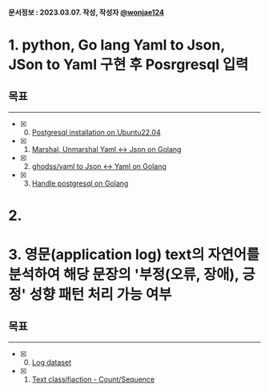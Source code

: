 #### 문서정보 : 2023.03.07. 작성, 작성자 [@wonjae124](https://github.com/wonjae124)

# 1. python, Go lang Yaml to Json, JSon to Yaml 구현 후 Posrgresql 입력
## 목표
--- 
- [x] 00. [Postgresql installation on Ubuntu22.04](https://github.com/wonjae124/Devops/blob/main/Aiops/Application/Chapter00.md) 
- [x] 01. [Marshal, Unmarshal Yaml <-> Json on Golang](https://github.com/wonjae124/Devops/blob/main/Aiops/Application/Chapter01.md)
- [x] 02. [ghodss/yaml to Json <-> Yaml on Golang](https://github.com/wonjae124/Devops/blob/main/Aiops/Application/Chapter02.md)
- [X] 03. [Handle postgresql on Golang](https://github.com/wonjae124/Devops/blob/main/Aiops/Application/Chapter03.md)


# 2. 


# 3. 영문(application log) text의 자연어를 분석하여 해당 문장의 '부정(오류, 장애), 긍정' 성향 패턴 처리 가능 여부
## 목표
---
- [x] 00. [Log dataset]()
- [x] 01. [Text classifiaction - Count/Sequence](https://github.com/wonjae124/Devops/blob/main/Aiops/ML_AI/Chapter01.md)
